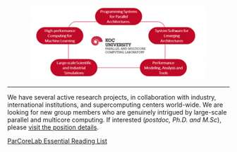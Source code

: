 <p align="center">
  <img src="/img/home.png" alt="Visit Positions" width="400">
</p>

---

We have several active research projects, in collaboration with industry, international institutions, and supercomputing centers world-wide. We are looking for new group members who are genuinely intrigued by large-scale parallel and multicore computing. If interested (_postdoc, Ph.D. and M.Sc_), please [visit the position details](https://parcorelab.ku.edu.tr/jobs/).

[ParCoreLab Essential Reading List](/misc/essential-reading-list.md)
